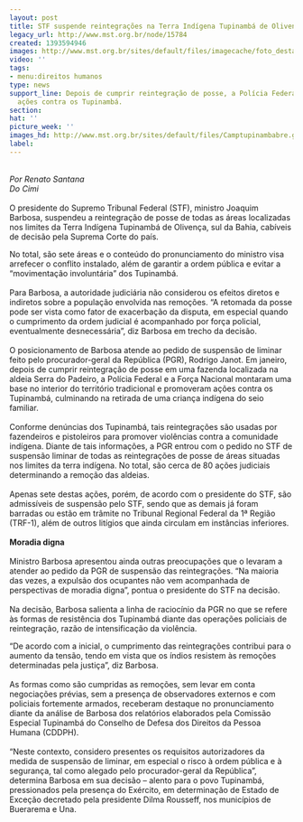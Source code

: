 ```yaml
---
layout: post
title: STF suspende reintegrações na Terra Indígena Tupinambá de Olivença
legacy_url: http://www.mst.org.br/node/15784
created: 1393594946
images: http://www.mst.org.br/sites/default/files/imagecache/foto_destaque/Camptupinambabre.gif
video: ''
tags:
- menu:direitos humanos
type: news
support_line: Depois de cumprir reintegração de posse, a Polícia Federal e a Força  Nacional&nbsp;  promoveram
  ações contra os Tupinambá.
section: 
hat: ''
picture_week: ''
images_hd: http://www.mst.org.br/sites/default/files/Camptupinambabre.gif
label: 
---
```

<p><br><em>Por Renato Santana<br>Do Cimi</em><br><br>O presidente do Supremo Tribunal Federal (STF), ministro Joaquim Barbosa, suspendeu a reintegração de posse de todas as áreas localizadas nos limites da Terra Indígena Tupinambá de Olivença, sul da Bahia, cabíveis de decisão pela Suprema Corte do país.</p><p>No total, são sete áreas e o conteúdo do pronunciamento do ministro visa arrefecer o conflito instalado, além de garantir a ordem pública e evitar a “movimentação involuntária” dos Tupinambá. <br><br>Para Barbosa, a autoridade judiciária não considerou os efeitos diretos e indiretos sobre a população envolvida nas remoções. “A retomada da posse pode ser vista como fator de exacerbação da disputa, em especial quando o cumprimento da ordem judicial é acompanhado por força policial, eventualmente desnecessária”, diz Barbosa em trecho da decisão. <br><br>O posicionamento de Barbosa atende ao pedido de suspensão de liminar feito pelo procurador-geral da República (PGR), Rodrigo Janot. Em janeiro, depois de cumprir reintegração de posse em uma fazenda localizada na aldeia Serra do Padeiro, a Polícia Federal e a Força Nacional montaram uma base no interior do território tradicional e promoveram ações contra os Tupinambá, culminando na retirada de uma criança indígena do seio familiar.<br><br>Conforme denúncias dos Tupinambá, tais reintegrações são usadas por fazendeiros e pistoleiros para promover violências contra a comunidade indígena. Diante de tais informações, a PGR entrou com o pedido no STF de suspensão liminar de todas as reintegrações de posse de áreas situadas nos limites da terra indígena. No total, são cerca de 80 ações judiciais determinando a remoção das aldeias.<br><br>Apenas sete destas ações, porém, de acordo com o presidente do STF, são admissíveis de suspensão pelo STF, sendo que as demais já foram barradas ou estão em trâmite no Tribunal Regional Federal da 1ª Região (TRF-1), além de outros litígios que ainda circulam em instâncias inferiores.<br><br><strong>Moradia digna</strong><br><br>Ministro Barbosa apresentou ainda outras preocupações que o levaram a atender ao pedido da PGR de suspensão das reintegrações. “Na maioria das vezes, a expulsão dos ocupantes não vem acompanhada de perspectivas de moradia digna”, pontua o presidente do STF na decisão.<br><br>Na decisão, Barbosa salienta a linha de raciocínio da PGR no que se refere às formas de resistência dos Tupinambá diante das operações policiais de reintegração, razão de intensificação da violência.</p><p>“De acordo com a inicial, o cumprimento das reintegrações contribui para o aumento da tensão, tendo em vista que os índios resistem às remoções determinadas pela justiça”, diz Barbosa.<br><br>As formas como são cumpridas as remoções, sem levar em conta negociações prévias, sem a presença de observadores externos e com policiais fortemente armados, receberam destaque no pronunciamento diante da análise de Barbosa dos relatórios elaborados pela Comissão Especial Tupinambá do Conselho de Defesa dos Direitos da Pessoa Humana (CDDPH).<br><br>“Neste contexto, considero presentes os requisitos autorizadores da medida de suspensão de liminar, em especial o risco à ordem pública e à segurança, tal como alegado pelo procurador-geral da República”, determina Barbosa em sua decisão – alento para o povo Tupinambá, pressionados pela presença do Exército, em determinação de Estado de Exceção decretado pela presidente Dilma Rousseff, nos municípios de Buerarema e Una.</p>
